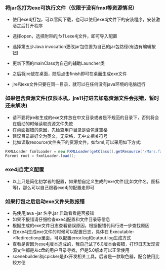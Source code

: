 ### 将jar包打为exe可执行文件（仅限于没有fmxl等资源情况）

- 使用exe4j打包，可以官网下载，也可以使用exe4j文件下的安装程序，安装激活之后打开程序

- 选择open，选择附带的jfx11.exe4j文件，即可导入配置

- 选择第五步Java invocation更改jar包位置为自己的jar包路径(有边有编辑按钮)
- 更新下面的mainClass为自己的辅助Launcher类

- 之后将jre放在桌面，随后点击finish即可在桌面生成exe文件

- jre和exe文件只要在同一目录，就可以在任何没有java环境的电脑运行

### 如果包含资源文件(仅限本机，jre11打进去加载资源文件会报错，暂时还未解决)
- 请不要将jre和生成的exe文件放在中文目录或者是不规范的目录下，否则将会在启动的时候读取资源文件失败
- 在桌面报错的原因，先检查用户目录是否包含空格
- 建议目录最好全为英文，无空格，无中文相关符号
- 比如读取resource文件夹下的资源文件，如fxml,可以采用如下方式:
```java
FXMLLoader fxmlLoader = new FXMLLoader(getClass().getResource("/Mars.fxml"));
Parent root = fxmlLoader.load();
```
### exe4j自定义配置
- 以上只是简化初学者的配置，如果想自定义生成的exe文件(比如文件名，图标等)，那么可以自己跟着exe4j的配置走即可

### 如果打包之后启动exe文件失败报错
- 先使用java -jar 名字.jar  启动看看是否报错
- 如果不报错请仔细检查exe4j配置和文件目录等信息
- 根据生成的exe文件日志查看错误原因，根据报错代码行进一步查找原因
- 在exe4j生成exe文件的时候可以配置日志，具体在 Executable->Redirectionp里面，可以配置error.log和output.log生成方式
- 查看是否因为exe4j版本造成的，我自己试了6.0版本会报错，打印日志发现资源文件都是从c盘的用户目录寻找，但是5.0版本可以正常使用
- scenebuilder和jcpicker是jfx开发相关工具，后者是一款取色器，配合使用比较方便
